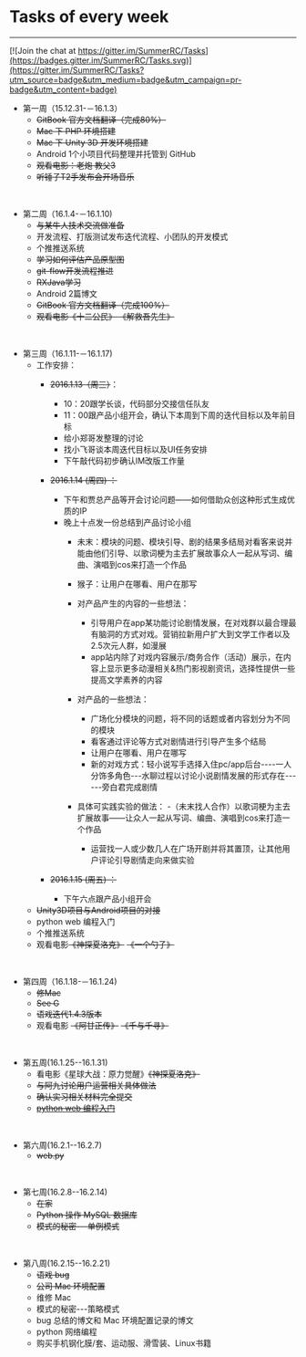 # Tasks of every week
---

[![Join the chat at https://gitter.im/SummerRC/Tasks](https://badges.gitter.im/SummerRC/Tasks.svg)](https://gitter.im/SummerRC/Tasks?utm_source=badge&utm_medium=badge&utm_campaign=pr-badge&utm_content=badge)
- 第一周（15.12.31-－16.1.3）
	- ~~GitBook 官方文档翻译（完成80%）~~
	- ~~Mac 下 PHP 环境搭建~~
	- ~~Mac 下 Unity 3D 开发环境搭建~~
	- Android 1个小项目代码整理并托管到 GitHub
	- ~~观看电影：老炮  教父3~~
	- ~~听锤子T2手发布会开场音乐~~
	
</br>

- 第二周（16.1.4-－16.1.10)
	- ~~与某牛人技术交流做准备~~
	- 开发流程、打版测试发布迭代流程、小团队的开发模式 
	- 个推推送系统
	- ~~学习如何评估产品原型图~~
	- ~~git-flow开发流程推进~~
	- ~~RXJava学习~~
	- Android 2篇博文
	- ~~GitBook 官方文档翻译（完成100%）~~ 
	- ~~观看电影《十二公民》 《解救吾先生》~~

</br>

- 第三周（16.1.11-－16.1.17)
	- 工作安排：
		- ~~2016.1.13（周三）~~：
			- 10：20跟学长谈，代码部分交接信任队友
			- 11：00跟产品小组开会，确认下本周到下周的迭代目标以及年前目标
			- 给小郑哥发整理的讨论
			- 找小飞哥谈本周迭代目标以及UI任务安排
			- 下午敲代码初步确认IM改版工作量
		- ~~2016.1.14 (周四) ：~~
			- 下午和贾总产品等开会讨论问题——如何借助众创这种形式生成优质的IP
			- 晚上十点发一份总结到产品讨论小组
				- 未末：模块的问题、模块引导、剧的结果多结局对看客来说并能由他们引导、以歌词梗为主去扩展故事众人一起从写词、编曲、演唱到cos来打造一个作品
				- 猴子：让用户在哪看、用户在那写   

				- 对产品产生的内容的一些想法：
				 	-  引导用户在app某功能讨论剧情发展，在对戏群以最合理最有脑洞的方式对戏。营销拉新用户扩大到文学工作者以及2.5次元人群，如漫展
					-  app站内除了对戏内容展示/商务合作（活动）展示，在内容上显示更多动漫相关&热门影视剧资讯，选择性提供一些提高文学素养的内容 
		
				- 对产品的一些想法：
					- 广场化分模块的问题，将不同的话题或者内容划分为不同的模块
					- 看客通过评论等方式对剧情进行引导产生多个结局
					- 让用户在哪看、用户在哪写 
					-  新的对戏方式：轻小说写手选择入住pc/app后台----一人分饰多角色---水聊过程以讨论小说剧情发展的形式存在------旁白君完成剧情 
					
				- 具体可实践实验的做法：
					-（未末找人合作）以歌词梗为主去扩展故事——让众人一起从写词、编曲、演唱到cos来打造一个作品
					- 运营找一人或少数几人在广场开剧并将其置顶，让其他用户评论引导剧情走向来做实验
					
		- ~~2016.1.15 (周五) ：~~
			- 下午六点跟产品小组开会
	- ~~Unity3D项目与Android项目的对接~~
	- python web 编程入门
	- 个推推送系统
	- 观看电影~~《神探夏洛克》~~ ~~《一个勺子》~~
	
</br>

- 第四周（16.1.18-－16.1.24)
	- ~~修Mac~~
	- ~~See G~~
	- ~~语戏迭代1.4.3版本~~
	- 观看电影 ~~《阿甘正传》~~ ~~《千与千寻》~~
	
</br>

- 第五周(16.1.25--16.1.31)
	- 看电影《星球大战：原力觉醒》~~《神探夏洛克》~~
	- ~~与阿九讨论用户运营相关具体做法~~
	- ~~确认实习相关材料完全提交~~
	- ~~[python web 编程入门](http://www.liaoxuefeng.com/wiki/0014316089557264a6b348958f449949df42a6d3a2e542c000)~~

</br>

- 第六周(16.2.1--16.2.7)
	- ~~web.py~~

</br>
	
- 第七周(16.2.8--16.2.14)
	- ~~在家~~
	- ~~Python 操作 MySQL 数据库~~
	- ~~模式的秘密---单例模式~~
	
</br>
	
- 第八周(16.2.15--16.2.21)	
	- ~~语戏 bug~~		
	- ~~公司 Mac 环境配置~~
	- 维修 Mac		
	- 模式的秘密---策略模式
	- bug 总结的博文和 Mac 环境配置记录的博文
	- python 网络编程
	- 购买手机钢化膜/套、运动服、滑雪装、Linux书籍	